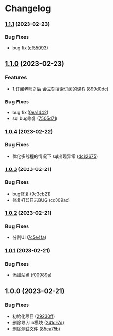 # Changelog

### [1.1.1](https://github.com/envyafish/mr_plugins/compare/v1.1.0...v1.1.1) (2023-02-23)


### Bug Fixes

* bug fix ([cf55093](https://github.com/envyafish/mr_plugins/commit/cf5509373cd19e9f2cea5173e725a7e84b46b936))

## [1.1.0](https://github.com/envyafish/mr_plugins/compare/v1.0.4...v1.1.0) (2023-02-23)


### Features

* 1.订阅老师之后 会立刻搜索订阅的课程 ([899d0dc](https://github.com/envyafish/mr_plugins/commit/899d0dca36cadc99e8c20cd972fc3957d4ab0dec))


### Bug Fixes

* bug fix ([0ea1442](https://github.com/envyafish/mr_plugins/commit/0ea14427040ef075ca088936c0de6be60e441706))
* sql bug修复 ([7505d71](https://github.com/envyafish/mr_plugins/commit/7505d710830c66558626bba7a8ed75c107b06f62))

### [1.0.4](https://github.com/envyafish/mr_plugins/compare/v1.0.3...v1.0.4) (2023-02-22)


### Bug Fixes

* 优化多线程的情况下 sql出现异常 ([dc82675](https://github.com/envyafish/mr_plugins/commit/dc82675b6f28fa5dd1c6c7f175e978a99bcf2ef6))

### [1.0.3](https://github.com/envyafish/mr_plugins/compare/v1.0.2...v1.0.3) (2023-02-21)


### Bug Fixes

* bug修复 ([9c3cb21](https://github.com/envyafish/mr_plugins/commit/9c3cb21eeea551fc990492ba0854d4750b0fe386))
* 修复打印日志BUG ([cd009ac](https://github.com/envyafish/mr_plugins/commit/cd009ace749e64daa88e1b8d9a674997d2af6797))

### [1.0.2](https://github.com/envyafish/mr_plugins/compare/v1.0.1...v1.0.2) (2023-02-21)


### Bug Fixes

* 分割UI ([7c5e4fa](https://github.com/envyafish/mr_plugins/commit/7c5e4fa02328cdd822fbc9a650c48a0c2df359a6))

### [1.0.1](https://github.com/envyafish/mr_plugins/compare/v1.0.0...v1.0.1) (2023-02-21)


### Bug Fixes

* 添加站点 ([f00989a](https://github.com/envyafish/mr_plugins/commit/f00989a28d350b2bb5982a109129479af246514a))

## 1.0.0 (2023-02-21)


### Bug Fixes

* 初始化项目 ([29230ff](https://github.com/envyafish/mr_plugins/commit/29230fffd7d25d16ce4a58431b1c85b2b00c0219))
* 删除导入lib模块 ([241c97d](https://github.com/envyafish/mr_plugins/commit/241c97d0a1f73c58c92fec4d08d3c811f9c678c0))
* 删除测试文件 ([85ca75b](https://github.com/envyafish/mr_plugins/commit/85ca75bcca2b367e3db22179d5c277952a7400d1))
